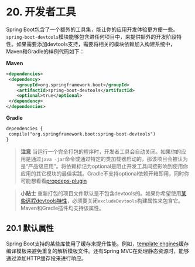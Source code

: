 # 20. 开发者工具

Spring Boot包含了一个额外的工具集，能让你的应用开发体验更方便一些。`spring-boot-devtools`模块能够包含进任何项目中，来提供额外的开发阶段特性。如果需要添加devtools支持，需要将相关的模块依赖加入构建系统中，Maven和Gradle的样例代码如下：

**Maven**

```xml
<dependencies>
 <dependency>
	<groupId>org.springframework.boot</groupId> 
	<artifactId>spring-boot-devtools</artifactId> 
	<optional>true</optional>
 </dependency>
</dependencies>
```

**Gradle**

```xml
dependencies { 
 compile("org.springframework.boot:spring-boot-devtools")
}
```

> **注意**
> 当运行一个完全打包的程序时，开发者工具会自动关闭。如果你的应用是通过`java -jar`命令或通过特定的类加载器启动的，那该项目会被认为是“产品级应用”。将依赖标记为optional是阻止开发工具间接影响到使用你应用的其它模块的最佳实践。Gradle不支持optional依赖开箱即用，同时你可能想看看[propdeps-plugin](https://github.com/spring-projects/gradle-plugins/tree/master/propdeps-plugin)

> **小贴士**
> 重新打包的项目文件默认是不包含devtools的。如果你希望使用[某些远程devtools特性]()，必须要关闭`excludeDevtools`构建属性来包含它。Maven和Gradle插件均支持该属性。

## 20.1 默认属性

Spring Boot支持的某些库使用了缓存来提升性能。例如，[template engines]()缓存编译模板来避免重复的解析模板文件。还有Spring MVC在处理静态资源时，能够通过添加HTTP缓存投来进行响应。














